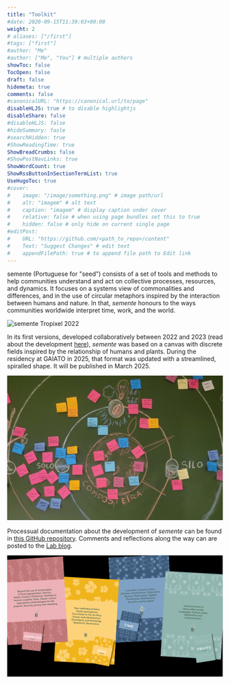 ```yaml
---
title: "Toolkit"
#date: 2020-09-15T11:30:03+00:00
weight: 2
# aliases: ["/first"]
#tags: ["first"]
#author: "Me"
#author: ["Me", "You"] # multiple authors
showToc: false
TocOpen: false
draft: false
hidemeta: true
comments: false
#canonicalURL: "https://canonical.url/to/page"
disableHLJS: true # to disable highlightjs
disableShare: false
#disableHLJS: false
#hideSummary: fasle
#searchHidden: true
#ShowReadingTime: true
ShowBreadCrumbs: false
#ShowPostNavLinks: true
ShowWordCount: true
ShowRssButtonInSectionTermList: true
UseHugoToc: true
#cover:
#    image: "/image/something.png" # image path/url
#    alt: "imagem" # alt text
#    caption: "imagem" # display caption under cover
#    relative: false # when using page bundles set this to true
#    hidden: false # only hide on current single page
#editPost:
#    URL: "https://github.com/<path_to_repo>/content"
#    Text: "Suggest Changes" # edit text
#    appendFilePath: true # to append file path to Edit link
---
```


semente (Portuguese for "seed") consists of a set of tools and methods to help communities understand and act on collective processes, resources, and dynamics. It focuses on a systems view of commonalities and differences, and in the use of circular metaphors inspired by the interaction between humans and nature. In that, *semente* honours to the ways communities worldwide interpret time, work, and the world.

![semente Tropixel 2022](https://fonte.wiki/visual.jpg)

In its first versions, developed collaboratively between 2022 and 2023 (read about the development [here](https://is.efeefe.me/stuff/seeds-digital-reforestation)), *semente* was based on a canvas with discrete fields inspired by the relationship of humans and plants. During the residency at GAIATO in 2025, that format was updated with a streamlined, spiralled shape. It will be published in March 2025.

![semente Neos 2025](https://raw.githubusercontent.com/semente-de/documentation/9c3358a4e3b526762dabce7047140dffad7d3683/0.3/neos/ubatuba-cc/20250215_195706-horizontal.jpg)


Processual documentation about the development of *semente* can be found in [this GitHub repository](https://github.com/semente-de/documentation/). Comments and reflections along the way can are posted to the [Lab blog](/lab).

![Fields - 0.1](https://raw.githubusercontent.com/semente-de/documentation/refs/heads/main/0.1/images/semente-eixos.png)